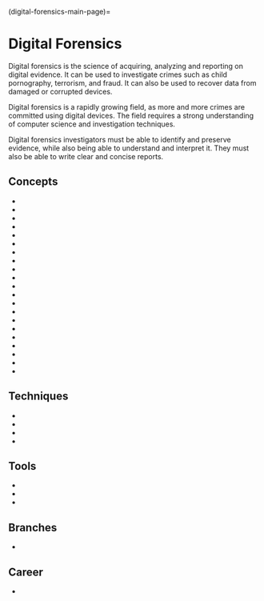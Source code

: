 (digital-forensics-main-page)=
# Digital Forensics

Digital forensics is the science of acquiring, analyzing and reporting on digital evidence. It can be used to investigate crimes such as child pornography, terrorism, and fraud. It can also be used to recover data from damaged or corrupted devices.

Digital forensics is a rapidly growing field, as more and more crimes are committed using digital devices. The field requires a strong understanding of computer science and investigation techniques.

Digital forensics investigators must be able to identify and preserve evidence, while also being able to understand and interpret it. They must also be able to write clear and concise reports.


## Concepts


* [](get-the-evidence-you-need-with-forensic-images)
* [](endian-systems-explained-little-endian-vs-big-endian)
* [](timestamp-format-in-windows-linux-mac-os)
* [](file-magic-numbers-the-easy-way-to-identify-file-extensions)
* [](providing-clarity-in-the-face-of-adversity-digital-forensics-reports)
* [](discover-the-truth-with-memory-forensics)
* [](uncover-crucial-information-within-memory-dumps)
* [](windows-hibernation-files-in-digital-forensics)
* [](importance-of-timelines-in-a-forensic-investigation)
* [](get-the-most-out-of-the-windows-registry-in-your-digital-forensic-investigations)
* [](windows-volume-shadow-copies-in-digital-forensics)
* [](forensic-importance-of-windows-file-management)
* [](windows-file-system-journal-in-digital-forensics)
* [](windows-event-logs-in-digital-forensics)
* [](windows-scheduled-tasks-in-digital-forensics)
* [](windows-shellbags-in-digital-forensics)
* [](windows-ntfs-file-attributes-for-digital-forensics)
* [](significance-of-windows-alternate-data-streams-in-dfir)
* [](digital-forensics-hashing-for-data-integrity)
* [](a-gentle-introduction-to-digital-forensics-on-linux)
* [](a-note-on-linux-directory-structure-for-dfir)

## Techniques

* [](windows-file-system-tunneling-in-digital-forensics)
* [](windows-prefetch-files-may-be-the-answer-to-your-investigation)
* [](performing-digital-forensics-on-a-windows-machine)
* [](windows-recycle-bin-forensics-dumpster-diving-for-evidence)


## Tools
* [](build-your-own-digital-forensics-lab-at-home)
* [](make-memory-forensics-easier-with-volatility-profiles)
* [](the-strings-tool-extracting-text-for-digital-forensics)
  
## Branches

* [](web-browser-forensics-uncovering-the-hidden-evidence-in-your-browser)

## Career
* [](a-day-in-the-life-of-a-digital-forensic-investigator)
